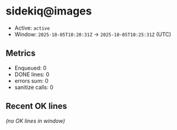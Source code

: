 # sidekiq@images

- Active: `active`
- Window: `2025-10-05T10:20:31Z` → `2025-10-05T10:25:31Z` (UTC)

## Metrics
- Enqueued: 0
- DONE lines: 0
- errors sum: 0
- sanitize calls: 0

## Recent OK lines
_(no OK lines in window)_
